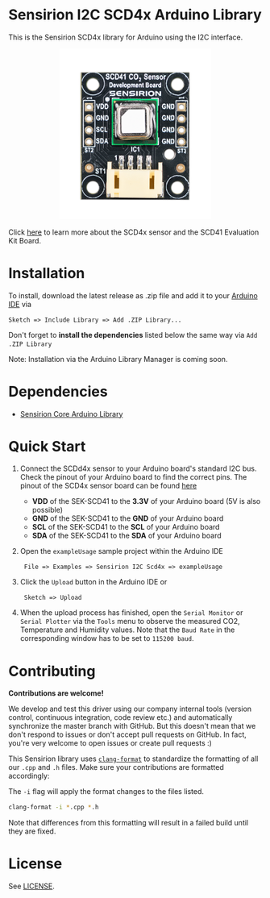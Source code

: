 # Sensirion I2C SCD4x Arduino Library

This is the Sensirion SCD4x library for Arduino using the I2C interface.

[<center><img src="assets/SCD41_Development_Board.png" width="300px"></center>](https://sensirion.com/my-scd-ek)

Click [here](https://sensirion.com/my-scd-ek) to learn more about the SCD4x
sensor and the SCD41 Evaluation Kit Board.

# Installation

To install, download the latest release as .zip file and add it to your
[Arduino IDE](http://www.arduino.cc/en/main/software) via

	Sketch => Include Library => Add .ZIP Library...

Don't forget to **install the dependencies** listed below the same way via `Add
.ZIP Library`

Note: Installation via the Arduino Library Manager is coming soon.

# Dependencies

* [Sensirion Core Arduino Library](https://github.com/Sensirion/Sensirion_Core_Arduino_Library)


# Quick Start

1. Connect the SCDd4x sensor to your Arduino board's standard I2C bus. Check
   the pinout of your Arduino board to find the correct pins. The pinout of the
   SCD4x sensor board can be found [here](https://sensirion.com/my-scd-ek)

	* **VDD** of the SEK-SCD41 to the **3.3V** of your Arduino board (5V is also possible)
	* **GND** of the SEK-SCD41 to the **GND** of your Arduino board
	* **SCL** of the SEK-SCD41 to the **SCL** of your Arduino board
	* **SDA** of the SEK-SCD41 to the **SDA** of your Arduino board

2. Open the `exampleUsage` sample project within the Arduino IDE

		File => Examples => Sensirion I2C Scd4x => exampleUsage

3. Click the `Upload` button in the Arduino IDE or

		Sketch => Upload

4. When the upload process has finished, open the `Serial Monitor` or `Serial
   Plotter` via the `Tools` menu to observe the measured CO2, Temperature and
   Humidity values. Note that the `Baud Rate` in the corresponding window has
   to be set to `115200 baud`.

# Contributing

**Contributions are welcome!**

We develop and test this driver using our company internal tools (version
control, continuous integration, code review etc.) and automatically
synchronize the master branch with GitHub. But this doesn't mean that we don't
respond to issues or don't accept pull requests on GitHub. In fact, you're very
welcome to open issues or create pull requests :)

This Sensirion library uses
[`clang-format`](https://releases.llvm.org/download.html) to standardize the
formatting of all our `.cpp` and `.h` files. Make sure your contributions are
formatted accordingly:

The `-i` flag will apply the format changes to the files listed.

```bash
clang-format -i *.cpp *.h
```

Note that differences from this formatting will result in a failed build until
they are fixed.

# License

See [LICENSE](LICENSE).
